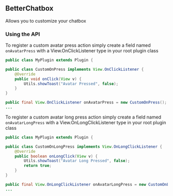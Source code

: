 ## BetterChatbox
Allows you to customize your chatbox

### Using the API

To register a custom avatar press action simply create a field named `onAvatarPress` with a View.OnClickListener type in your root plugin class

```java
public class MyPlugin extends Plugin {

public class CustomOnPress implements View.OnClickListener {
    @Override
    public void onClick(View v) {
        Utils.showToast("Avatar Pressed", false);
    }
}

public final View.OnClickListener onAvatarPress = new CustomOnPress();
...
```

To register a custom avatar long press action simply create a field named `onAvatarLongPress` with a View.OnLongClickListener type in your root plugin class

```java
public class MyPlugin extends Plugin {

public class CustomOnLongPress implements View.OnLongClickListener {
    @Override
    public boolean onLongClick(View v) {
        Utils.showToast("Avatar Long Pressed", false);
        return true;
    }
}

public final View.OnLongClickListener onAvatarLongPress = new CustomOnLongPress();
...
```